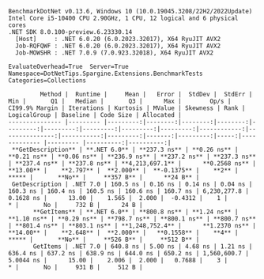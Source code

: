 
    BenchmarkDotNet v0.13.6, Windows 10 (10.0.19045.3208/22H2/2022Update)
    Intel Core i5-10400 CPU 2.90GHz, 1 CPU, 12 logical and 6 physical cores
    .NET SDK 8.0.100-preview.6.23330.14
      [Host]     : .NET 6.0.20 (6.0.2023.32017), X64 RyuJIT AVX2
      Job-RQFQWF : .NET 6.0.20 (6.0.2023.32017), X64 RyuJIT AVX2
      Job-MOWSHR : .NET 7.0.9 (7.0.923.32018), X64 RyuJIT AVX2

    EvaluateOverhead=True  Server=True  Namespace=DotNetTips.Spargine.Extensions.BenchmarkTests  
    Categories=Collections  

             Method |  Runtime |     Mean |   Error |  StdDev |  StdErr |      Min |       Q1 |   Median |       Q3 |      Max |        Op/s | CI99.9% Margin | Iterations | Kurtosis | MValue | Skewness | Rank | LogicalGroup | Baseline | Code Size | Allocated |
    --------------- |--------- |---------:|--------:|--------:|--------:|---------:|---------:|---------:|---------:|---------:|------------:|---------------:|-----------:|---------:|-------:|---------:|-----:|------------- |--------- |----------:|----------:|
     **GetDescription** | **.NET 6.0** | **237.3 ns** | **0.26 ns** | **0.21 ns** | **0.06 ns** | **236.9 ns** | **237.2 ns** | **237.3 ns** | **237.4 ns** | **237.8 ns** | **4,213,697.1** |      **0.2568 ns** |      **13.00** |    **2.797** |  **2.000** |  **-0.1375** |    **2** |            ***** |       **No** |     **357 B** |      **24 B** |
     GetDescription | .NET 7.0 | 160.5 ns | 0.16 ns | 0.14 ns | 0.04 ns | 160.3 ns | 160.4 ns | 160.5 ns | 160.6 ns | 160.7 ns | 6,230,277.8 |      0.1628 ns |      13.00 |    1.565 |  2.000 |  -0.4312 |    1 |            * |       No |     732 B |      24 B |
           **GetItems** | **.NET 6.0** | **800.8 ns** | **1.24 ns** | **1.10 ns** | **0.29 ns** | **798.7 ns** | **800.1 ns** | **800.7 ns** | **801.4 ns** | **803.1 ns** | **1,248,752.4** |      **1.2370 ns** |      **14.00** |    **2.648** |  **2.000** |   **0.1558** |    **4** |            ***** |       **No** |     **526 B** |     **512 B** |
           GetItems | .NET 7.0 | 640.8 ns | 5.00 ns | 4.68 ns | 1.21 ns | 636.4 ns | 637.2 ns | 638.9 ns | 644.0 ns | 650.2 ns | 1,560,600.7 |      5.0044 ns |      15.00 |    2.006 |  2.000 |   0.7688 |    3 |            * |       No |     931 B |     512 B |
